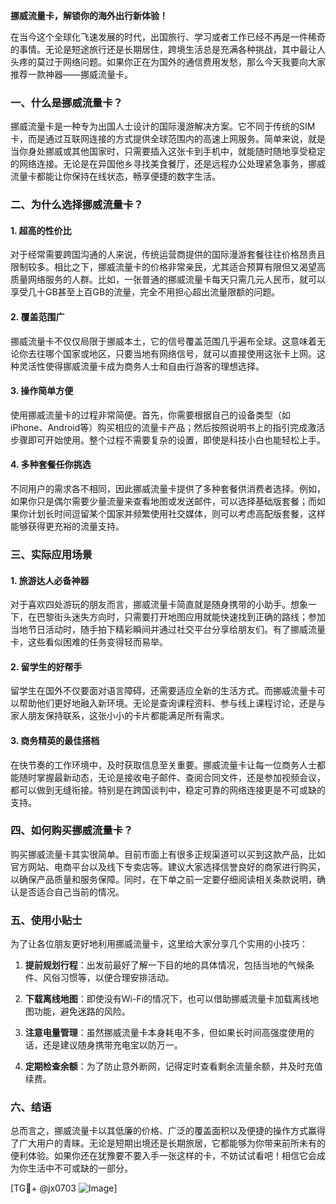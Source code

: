 **挪威流量卡，解锁你的海外出行新体验！**

在当今这个全球化飞速发展的时代，出国旅行、学习或者工作已经不再是一件稀奇的事情。无论是短途旅行还是长期居住，跨境生活总是充满各种挑战，其中最让人头疼的莫过于网络问题。如果你正在为国外的通信费用发愁，那么今天我要向大家推荐一款神器——挪威流量卡。

### 一、什么是挪威流量卡？

挪威流量卡是一种专为出国人士设计的国际漫游解决方案。它不同于传统的SIM卡，而是通过互联网连接的方式提供全球范围内的高速上网服务。简单来说，就是当你身处挪威或其他国家时，只需要插入这张卡到手机中，就能随时随地享受稳定的网络连接。无论是在异国他乡寻找美食餐厅，还是远程办公处理紧急事务，挪威流量卡都能让你保持在线状态，畅享便捷的数字生活。

### 二、为什么选择挪威流量卡？

#### 1. **超高的性价比**
   对于经常需要跨国沟通的人来说，传统运营商提供的国际漫游套餐往往价格昂贵且限制较多。相比之下，挪威流量卡的价格非常亲民，尤其适合预算有限但又渴望高质量网络服务的人群。比如，一张普通的挪威流量卡每天只需几元人民币，就可以享受几十GB甚至上百GB的流量，完全不用担心超出流量限额的问题。

#### 2. **覆盖范围广**
   挪威流量卡不仅仅局限于挪威本土，它的信号覆盖范围几乎遍布全球。这意味着无论你去往哪个国家或地区，只要当地有网络信号，就可以直接使用这张卡上网。这种灵活性使得挪威流量卡成为商务人士和自由行游客的理想选择。

#### 3. **操作简单方便**
   使用挪威流量卡的过程非常简便。首先，你需要根据自己的设备类型（如iPhone、Android等）购买相应的流量卡产品；然后按照说明书上的指引完成激活步骤即可开始使用。整个过程不需要复杂的设置，即使是科技小白也能轻松上手。

#### 4. **多种套餐任你挑选**
   不同用户的需求各不相同，因此挪威流量卡提供了多种套餐供消费者选择。例如，如果你只是偶尔需要少量流量来查看地图或发送邮件，可以选择基础版套餐；而如果你计划长时间逗留某个国家并频繁使用社交媒体，则可以考虑高配版套餐，这样能够获得更充裕的流量支持。

### 三、实际应用场景

#### 1. **旅游达人必备神器**
   对于喜欢四处游玩的朋友而言，挪威流量卡简直就是随身携带的小助手。想象一下，在巴黎街头迷失方向时，只需要打开地图应用就能快速找到正确的路线；参加当地节日活动时，随手拍下精彩瞬间并通过社交平台分享给朋友们。有了挪威流量卡，这些看似困难的任务变得轻而易举。

#### 2. **留学生的好帮手**
   留学生在国外不仅要面对语言障碍，还需要适应全新的生活方式。而挪威流量卡可以帮助他们更好地融入新环境。无论是查询课程资料、参与线上课程讨论，还是与家人朋友保持联系，这张小小的卡片都能满足所有需求。

#### 3. **商务精英的最佳搭档**
   在快节奏的工作环境中，及时获取信息至关重要。挪威流量卡让每一位商务人士都能随时掌握最新动态，无论是接收电子邮件、查阅合同文件，还是参加视频会议，都可以做到无缝衔接。特别是在跨国谈判中，稳定可靠的网络连接更是不可或缺的支持。

### 四、如何购买挪威流量卡？

购买挪威流量卡其实很简单。目前市面上有很多正规渠道可以买到这款产品，比如官方网站、电商平台以及线下专卖店等。建议大家选择信誉良好的商家进行购买，以确保产品质量和服务保障。同时，在下单之前一定要仔细阅读相关条款说明，确认是否适合自己当前的情况。

### 五、使用小贴士

为了让各位朋友更好地利用挪威流量卡，这里给大家分享几个实用的小技巧：

1. **提前规划行程**：出发前最好了解一下目的地的具体情况，包括当地的气候条件、风俗习惯等，以便合理安排活动。
   
2. **下载离线地图**：即使没有Wi-Fi的情况下，也可以借助挪威流量卡加载离线地图功能，避免迷路的风险。
   
3. **注意电量管理**：虽然挪威流量卡本身耗电不多，但如果长时间高强度使用的话，还是建议随身携带充电宝以防万一。
   
4. **定期检查余额**：为了防止意外断网，记得定时查看剩余流量余额，并及时充值续费。

### 六、结语

总而言之，挪威流量卡以其低廉的价格、广泛的覆盖面积以及便捷的操作方式赢得了广大用户的青睐。无论是短期出境还是长期旅居，它都能够为你带来前所未有的便利体验。如果你还在犹豫要不要入手一张这样的卡，不妨试试看吧！相信它会成为你生活中不可或缺的一部分。

[TG💪+ @jx0703 ![Image](https://github.com/user-attachments/assets/dbca1d08-cadb-493c-b0ec-ad6f7a83f270)]